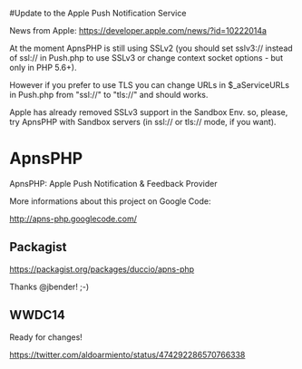 #Update to the Apple Push Notification Service

News from Apple: https://developer.apple.com/news/?id=10222014a

At the moment ApnsPHP is still using SSLv2 (you should set sslv3:// instead of ssl:// in Push.php to use SSLv3 or change context socket options - but only in PHP 5.6+).

However if you prefer to use TLS you can change URLs in $_aServiceURLs in Push.php from "ssl://" to "tls://" and should works.

Apple has already removed SSLv3 support in the Sandbox Env. so, please, try ApnsPHP with Sandbox servers (in ssl:// or tls:// mode, if you want).

ApnsPHP
=======

ApnsPHP: Apple Push Notification &amp; Feedback Provider

More informations about this project on Google Code:

http://apns-php.googlecode.com/

Packagist
-------

https://packagist.org/packages/duccio/apns-php

Thanks @jbender! ;-)

WWDC14
-------

Ready for changes!

https://twitter.com/aldoarmiento/status/474292286570766338
